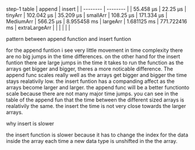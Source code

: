 
step-1 table 
|    append     |      insert   |
|   --------    |     --------  |
|   55.458 μs   | 22.25 μs      |  tinyArr
|   102.042 μs  | 35.209 μs     |  smallArr
|   108.25 μs   | 171.334 μs    |  MediumArr
|   566.25 μs   | 8.955458 ms   |  largeArr
|   1.681125 ms | 771.722416 ms |  extraLargeArr
|               |               |
|               |               |


pattern between append function and insert funtion

for the append funtion i see very little movement in time complexity there are no big jumps in the time differences. on the other hand for the insert funtion there are large jumps in the time it takes to run the function as the arrays get bigger and bigger, theres a more noticable difference. The append func scales really well as the arrays get bigger and bigger the time stays realativily low. the insert funtion has a companding affect as the arrays become larger and larger. the append func will be a better functionto scale because there are not many major time jumps. you can see in the table of the append fun that the time between the different sized arrays is realativily the same. the insert the time is not very close towards the larger arrays.

why insert is slower 

the insert function is slower because it has to change the index for the data inside the array each time a new data type is unshifted in the the array. 